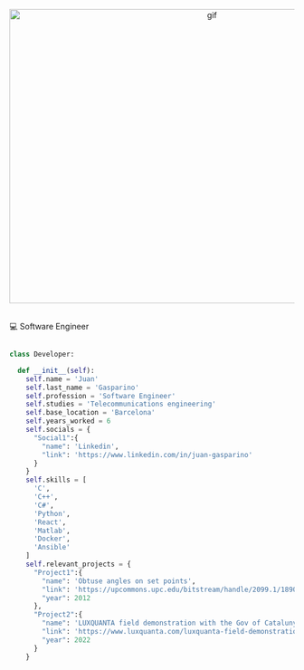 <p align="center"><img alt="gif" src="https://github.com/juan-gasparino/juan-gasparino/blob/main/code.gif?raw=true" width="700" height="520" /></p>
<br />
💻&nbsp;Software Engineer
<br />


```python

class Developer:

  def __init__(self):
    self.name = 'Juan'
    self.last_name = 'Gasparino'
    self.profession = 'Software Engineer'
    self.studies = 'Telecommunications engineering'
    self.base_location = 'Barcelona'
    self.years_worked = 6
    self.socials = {
      "Social1":{
        "name": 'Linkedin',
        "link": 'https://www.linkedin.com/in/juan-gasparino'
      }
    }
    self.skills = [
      'C',
      'C++',
      'C#',
      'Python',
      'React',
      'Matlab',
      'Docker',
      'Ansible'
    ]
    self.relevant_projects = {
      "Project1":{
        "name": 'Obtuse angles on set points',
        "link": 'https://upcommons.upc.edu/bitstream/handle/2099.1/18901/memoria.pdf',
        "year": 2012
      },
      "Project2":{
        "name": 'LUXQUANTA field demonstration with the Gov of Catalunya',
        "link": 'https://www.luxquanta.com/luxquanta-field-demonstration-with-the-government-of-catalunya-n-19-en',
        "year": 2022
      }
    }
```